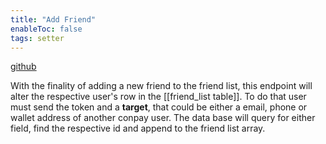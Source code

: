 ```yaml
---
title: "Add Friend"
enableToc: false
tags: setter
---
```


[github](https://github.com/AlexandreColauto/conpay-backend/blob/main/pages/api/addFriend.js)

With the finality of adding a new friend to the friend list, this endpoint will alter the respective user's row in the [[friend_list table]]. To do that user must send the token and a **target**, that could be either a email, phone or wallet address of another conpay user. The data base will query for either field, find the respective id and append to the friend list array.

